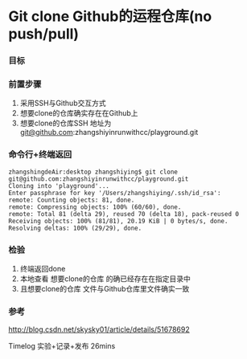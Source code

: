 # Git clone Github的运程仓库(no push/pull)

### 目标

### 前置步骤
1. 采用SSH与Github交互方式
2. 想要clone的仓库确实存在在Github上
3. 想要clone的仓库SSH 地址为 git@github.com:zhangshiyinrunwithcc/playground.git


### 命令行+终端返回

```
zhangshingdeAir:desktop zhangshiying$ git clone git@github.com:zhangshiyinrunwithcc/playground.git
Cloning into 'playground'...
Enter passphrase for key '/Users/zhangshiying/.ssh/id_rsa':
remote: Counting objects: 81, done.
remote: Compressing objects: 100% (60/60), done.
remote: Total 81 (delta 29), reused 70 (delta 18), pack-reused 0
Receiving objects: 100% (81/81), 20.19 KiB | 0 bytes/s, done.
Resolving deltas: 100% (29/29), done.
```

### 检验
1. 终端返回done
2. 本地查看 想要clone的仓库 的确已经存在在指定目录中
3. 且想要clone的仓库 文件与Github仓库里文件确实一致


### 参考
http://blog.csdn.net/skysky01/article/details/51678692

Timelog 
实验+记录+发布 26mins

